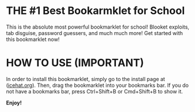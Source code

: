 # THE #1 Best Bookarmklet for School
This is the absolute most powerful bookmarklet for school! Blooket exploits, tab disguise, password guessers, and much much more! Get started with this bookmarklet now!
# HOW TO USE **(IMPORTANT)**
In order to install this bookmarklet, simply go to the install page at ([icehat.org](https://icehat.org)). Then, drag the bookmarklet into your bookmarks bar. If you do not have a bookmarks bar, press Ctrl+Shift+B or Cmd+Shift+B to show it.

**Enjoy!**
